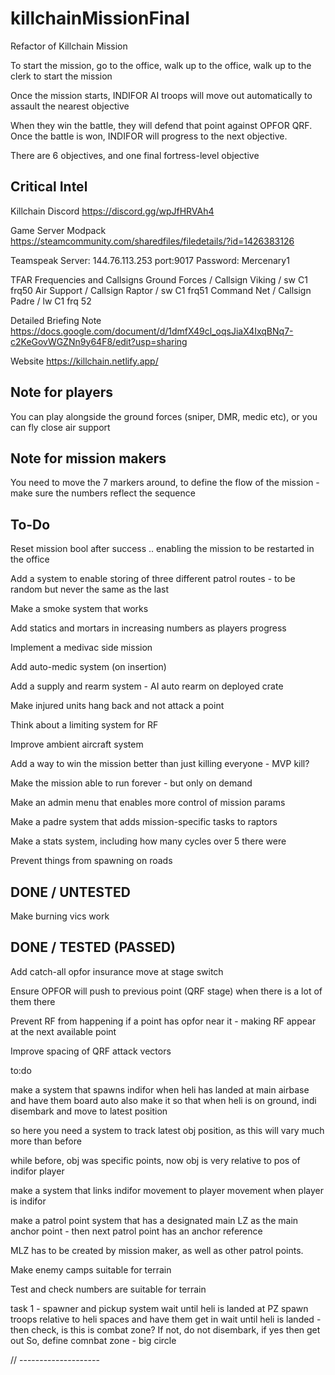 # killchainMissionFinal

Refactor of Killchain Mission

To start the mission, go to the office, walk up to the office, walk up to the clerk to start the mission

Once the mission starts, INDIFOR AI troops will move out automatically to assault the nearest objective

When they win the battle, they will defend that point against OPFOR QRF. Once the battle is won, INDIFOR will progress to the next objective.

There are 6 objectives, and one final fortress-level objective

## Critical Intel

Killchain Discord
https://discord.gg/wpJfHRVAh4

Game Server Modpack
https://steamcommunity.com/sharedfiles/filedetails/?id=1426383126

Teamspeak
Server: 144.76.113.253 port:9017
Password: Mercenary1

TFAR Frequencies and Callsigns
Ground Forces / Callsign Viking / sw C1 frq50
Air Support / Callsign Raptor / sw C1 frq51
Command Net / Callsign Padre / lw C1 frq 52

Detailed Briefing Note
https://docs.google.com/document/d/1dmfX49cl_oqsJiaX4IxqBNq7-c2KeGovWGZNn9y64F8/edit?usp=sharing

Website
https://killchain.netlify.app/

## Note for players

You can play alongside the ground forces (sniper, DMR, medic etc), or you can fly close air support

## Note for mission makers

You need to move the 7 markers around, to define the flow of the mission - make sure the numbers reflect the sequence

## To-Do

Reset mission bool after success .. enabling the mission to be restarted in the office

Add a system to enable storing of three different patrol routes - to be random but never the same as the last

Make a smoke system that works

Add statics and mortars in increasing numbers as players progress

Implement a medivac side mission

Add auto-medic system (on insertion)

Add a supply and rearm system - AI auto rearm on deployed crate

Make injured units hang back and not attack a point

Think about a limiting system for RF

Improve ambient aircraft system

Add a way to win the mission better than just killing everyone - MVP kill?

Make the mission able to run forever - but only on demand

Make an admin menu that enables more control of mission params

Make a padre system that adds mission-specific tasks to raptors

Make a stats system, including how many cycles over 5 there were

Prevent things from spawning on roads

## DONE / UNTESTED

Make burning vics work

## DONE / TESTED (PASSED)

Add catch-all opfor insurance move at stage switch

Ensure OPFOR will push to previous point (QRF stage) when there is a lot of them there

Prevent RF from happening if a point has opfor near it - making RF appear at the next available point

Improve spacing of QRF attack vectors

to:do

make a system that spawns indifor when heli has landed at main airbase and have them board auto
also make it so that when heli is on ground, indi disembark and move to latest position

so here you need a system to track latest obj position, as this will vary much more than before

while before, obj was specific points, now obj is very relative to pos of indifor player

make a system that links indifor movement to player movement when player is indifor

make a patrol point system that has a designated main LZ as the main anchor point - then next patrol point has an anchor reference

MLZ has to be created by mission maker, as well as other patrol points.

Make enemy camps suitable for terrain

Test and check numbers are suitable for terrain

task 1 - spawner and pickup system
wait until heli is landed at PZ
spawn troops relative to heli spaces and have them get in
wait until heli is landed - then check, is this is combat zone?
If not, do not disembark, if yes then get out
So, define comnbat zone - big circle

// --------------------
